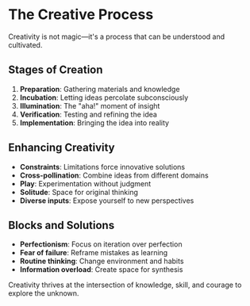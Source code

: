 # The Creative Process

Creativity is not magic—it's a process that can be understood and cultivated.

## Stages of Creation

1. **Preparation**: Gathering materials and knowledge
2. **Incubation**: Letting ideas percolate subconsciously
3. **Illumination**: The "aha!" moment of insight
4. **Verification**: Testing and refining the idea
5. **Implementation**: Bringing the idea into reality

## Enhancing Creativity

- **Constraints**: Limitations force innovative solutions
- **Cross-pollination**: Combine ideas from different domains
- **Play**: Experimentation without judgment
- **Solitude**: Space for original thinking
- **Diverse inputs**: Expose yourself to new perspectives

## Blocks and Solutions

- **Perfectionism**: Focus on iteration over perfection
- **Fear of failure**: Reframe mistakes as learning
- **Routine thinking**: Change environment and habits
- **Information overload**: Create space for synthesis

Creativity thrives at the intersection of knowledge, skill, and courage to explore the unknown.
